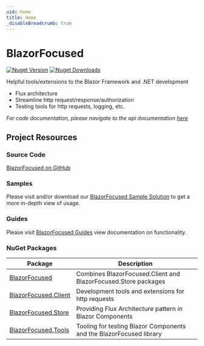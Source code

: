 ```yaml
---
uid: home
title: Home
_disableBreadcrumb: true
---
```


# BlazorFocused

[![Nuget Version](https://img.shields.io/nuget/v/BlazorFocused?logo=nuget)](https://www.nuget.org/packages/BlazorFocused)
[![Nuget Downloads](https://img.shields.io/nuget/dt/BlazorFocused?logo=nuget)](https://www.nuget.org/packages/BlazorFocused)

Helpful tools/extensions to the Blazor Framework and .NET development

- Flux architecture
- Streamline http request/response/authorization
- Testing tools for http requests, logging, etc.

_For code documentation, please navigate to the api documentation [here](/api/index.html)_

## Project Resources

### Source Code

[BlazorFocused on GitHub](https://github.com/kenswan/BlazorFocused)

### Samples

Please visit and/or download our [BlazorFocused Sample Solution](https://github.com/kenswan/BlazorFocused/tree/main/samples) to get a more in-depth view of usage.

### Guides

Please visit [BlazorFocused Guides](guides/index.md) view documentation on functionality.

### NuGet Packages

| Package                                                                      | Description                                                         |
| ---------------------------------------------------------------------------- | ------------------------------------------------------------------- |
| [BlazorFocused](https://www.nuget.org/packages/BlazorFocused/)               | Combines BlazorFocused.Client and BlazorFocused.Store packages      |
| [BlazorFocused.Client](https://www.nuget.org/packages/BlazorFocused.Client/) | Development tools and extensions for http requests                  |
| [BlazorFocused.Store](https://www.nuget.org/packages/BlazorFocused.Store/)   | Providing Flux Architecture pattern in Blazor Components            |
| [BlazorFocused.Tools](https://www.nuget.org/packages/BlazorFocused.Tools/)   | Tooling for testing Blazor Components and the BlazorFocused library |
